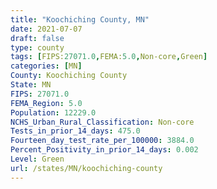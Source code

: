 ```yaml
---
title: "Koochiching County, MN"
date: 2021-07-07
draft: false
type: county
tags: [FIPS:27071.0,FEMA:5.0,Non-core,Green]
categories: [MN]
County: Koochiching County
State: MN
FIPS: 27071.0
FEMA_Region: 5.0
Population: 12229.0
NCHS_Urban_Rural_Classification: Non-core
Tests_in_prior_14_days: 475.0
Fourteen_day_test_rate_per_100000: 3884.0
Percent_Positivity_in_prior_14_days: 0.002
Level: Green
url: /states/MN/koochiching-county
---
```



